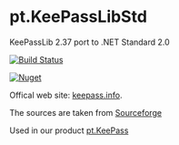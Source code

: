 # pt.KeePassLibStd
KeePassLib 2.37 port to .NET Standard 2.0

[![Build Status](https://dev.azure.com/pteam/pt.KeePassLibStd/_apis/build/status/AdminPanteam.pt.KeePassLibStd?branchName=master)](https://dev.azure.com/pteam/pt.KeePassLibStd/_build/latest?definitionId=34&branchName=master)

[![Nuget](https://img.shields.io/nuget/v/pt.KeePassLibStd?label=pt.KeePassLibStd)](https://www.nuget.org/packages/pt.KeePassLibStd/)

Offical web site: [keepass.info](https://keepass.info).

The sources are taken from [Sourceforge](https://sourceforge.net/projects/keepass/)

Used in our product [pt.KeePass](https://github.com/AdminPanteam/pt.KeePass)
